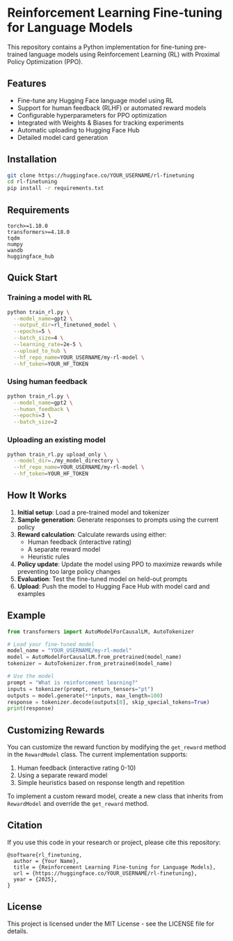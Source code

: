 # Reinforcement Learning Fine-tuning for Language Models

This repository contains a Python implementation for fine-tuning pre-trained language models using Reinforcement Learning (RL) with Proximal Policy Optimization (PPO).

## Features

- Fine-tune any Hugging Face language model using RL
- Support for human feedback (RLHF) or automated reward models
- Configurable hyperparameters for PPO optimization
- Integrated with Weights & Biases for tracking experiments
- Automatic uploading to Hugging Face Hub
- Detailed model card generation

## Installation

```bash
git clone https://huggingface.co/YOUR_USERNAME/rl-finetuning
cd rl-finetuning
pip install -r requirements.txt
```

## Requirements

```
torch>=1.10.0
transformers>=4.18.0
tqdm
numpy
wandb
huggingface_hub
```

## Quick Start

### Training a model with RL

```bash
python train_rl.py \
  --model_name=gpt2 \
  --output_dir=rl_finetuned_model \
  --epochs=5 \
  --batch_size=4 \
  --learning_rate=2e-5 \
  --upload_to_hub \
  --hf_repo_name=YOUR_USERNAME/my-rl-model \
  --hf_token=YOUR_HF_TOKEN
```

### Using human feedback

```bash
python train_rl.py \
  --model_name=gpt2 \
  --human_feedback \
  --epochs=3 \
  --batch_size=2
```

### Uploading an existing model

```bash
python train_rl.py upload_only \
  --model_dir=./my_model_directory \
  --hf_repo_name=YOUR_USERNAME/my-rl-model \
  --hf_token=YOUR_HF_TOKEN
```

## How It Works

1. **Initial setup**: Load a pre-trained model and tokenizer
2. **Sample generation**: Generate responses to prompts using the current policy
3. **Reward calculation**: Calculate rewards using either:
   - Human feedback (interactive rating)
   - A separate reward model
   - Heuristic rules
4. **Policy update**: Update the model using PPO to maximize rewards while preventing too large policy changes
5. **Evaluation**: Test the fine-tuned model on held-out prompts
6. **Upload**: Push the model to Hugging Face Hub with model card and examples

## Example

```python
from transformers import AutoModelForCausalLM, AutoTokenizer

# Load your fine-tuned model
model_name = "YOUR_USERNAME/my-rl-model"
model = AutoModelForCausalLM.from_pretrained(model_name)
tokenizer = AutoTokenizer.from_pretrained(model_name)

# Use the model
prompt = "What is reinforcement learning?"
inputs = tokenizer(prompt, return_tensors="pt")
outputs = model.generate(**inputs, max_length=100)
response = tokenizer.decode(outputs[0], skip_special_tokens=True)
print(response)
```

## Customizing Rewards

You can customize the reward function by modifying the `get_reward` method in the `RewardModel` class. The current implementation supports:

1. Human feedback (interactive rating 0-10)
2. Using a separate reward model
3. Simple heuristics based on response length and repetition

To implement a custom reward model, create a new class that inherits from `RewardModel` and override the `get_reward` method.

## Citation

If you use this code in your research or project, please cite this repository:

```
@software{rl_finetuning,
  author = {Your Name},
  title = {Reinforcement Learning Fine-tuning for Language Models},
  url = {https://huggingface.co/YOUR_USERNAME/rl-finetuning},
  year = {2025},
}
```

## License

This project is licensed under the MIT License - see the LICENSE file for details.
